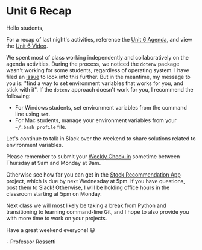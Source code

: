 # Unit 6 Recap

Hello students,

For a recap of last night's activities, reference the [Unit 6 Agenda](https://github.com/prof-rossetti/nyu-info-2335-201805/blob/master/units/unit-6/agenda.md), and view the [Unit 6 Video](http://nyustern.mediasite.com/Mediasite/Play/33fa2307818b4cdaa2aaf79255fc876f1d).

We spent most of class working independently and collaboratively on the agenda activities. During the process, we noticed the `dotenv` package wasn't working for some students, regardless of operating system. I have filed an [issue](https://github.com/prof-rossetti/nyu-info-2335-201805/issues/157) to look into this further. But in the meantime, my message to you is: "find a way to set environment variables that works for you, and stick with it". If the `dotenv` approach doesn't work for you, I recommend the following:

  + For Windows students, set environment variables from the command line using `set`.
  + For Mac students, manage your environment variables from your `~/.bash_profile` file.

Let's continue to talk in Slack over the weekend to share solutions related to environment variables.

Please remember to submit your [Weekly Check-in](https://goo.gl/forms/6MiFYOcwBdDulp763) sometime between Thursday at 9am and Monday at 9am.

Otherwise see how far you can get in the [Stock Recommendation App](https://github.com/prof-rossetti/nyu-info-2335-201805/blob/master/projects/stocks-app/project.md) project, which is due by next Wednesday at 5pm. If you have questions, post them to Slack! Otherwise, I will be holding office hours in the classroom starting at 5pm on Monday.

Next class we will most likely be taking a break from Python and transitioning to learning command-line Git, and I hope to also provide you with more time to work on your projects.

Have a great weekend everyone! :smiley:

\- Professor Rossetti
